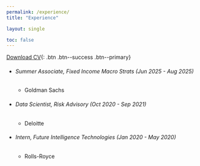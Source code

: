 ```yaml
---
permalink: /experience/
title: "Experience" 

layout: single

toc: false
---
```



   [<i class="fas fa-download"></i> Download CV](https://github.com/shannonhsq/shannonhsq.github.io/raw/gh-pages/downloads/CV___Shannon_How.pdf){: .btn .btn--success .btn--primary}


* ###### Summer Associate, Fixed Income Macro Strats (Jun 2025 - Aug 2025)
  *   Goldman Sachs 

* ###### Data Scientist, Risk Advisory (Oct 2020 - Sep 2021)
  *   Deloitte 


* ###### Intern, Future Intelligence Technologies (Jan 2020 - May 2020)
  *   Rolls-Royce 



